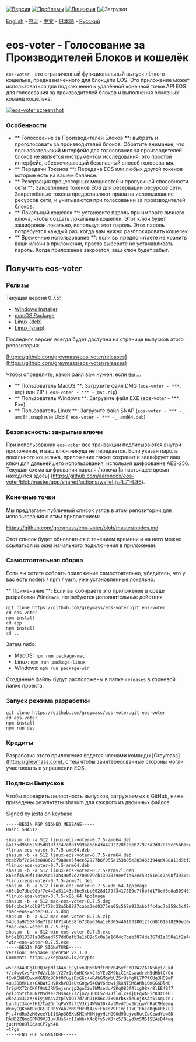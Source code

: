 [![Версия](https://img.shields.io/github/release/greymass/eos-voter/all.svg)](https://github.com/greymass/eos-voter/releases)
[![Проблемы](https://img.shields.io/github/issues/greymass/eos-voter.svg)](https://github.com/greymass/eos-voter/issues)
[![Лицензия](https://img.shields.io/badge/license-MIT-blue.svg)](https://raw.githubusercontent.com/greymass/eos-voter/master/LICENSE)
[![Загрузки](https://img.shields.io/github/downloads/greymass/eos-voter/total.svg)

[English](https://github.com/greymass/eos-voter/blob/master/README.md) - [한글](https://github.com/greymass/eos-voter/blob/master/README.kr.md) - [中文](https://github.com/greymass/eos-voter/blob/master/README.zh.md) - [日本語](https://github.com/greymass/eos-voter/blob/master/README.ja.md) - [Русский](https://github.com/greymass/eos-voter/blob/master/README.ru.md)

# eos-voter - Голосование за Производителей Блоков и кошелёк

`eos-voter` - это ограниченный функциональный выпуск лёгкого кошелька, предназначенного для блокцепи EOS. Это приложение может использоваться для подключения к удалённой конечной точке API EOS для голосования за производителей блоков и выполнения основных команд кошелька.


[![eos-voter screenshot](https://raw.githubusercontent.com/greymass/eos-voter/master/eos-voter.png)](https://raw.githubusercontent.com/greymass/eos-voter/master/eos-voter.png)

### Особенности

- ** Голосование за Производителей Блоков **: выбрать и проголосовать за производителей блоков. Обратите внимание, что пользовательский интерфейс для голосования за производителей блоков не является инструментом исследования; это простой интерфейс, обеспечивающий безопасный способ голосования.
- ** Передачи Токенов **: Передача EOS или любых другой токенов которые есть на вашем балансе.
- ** Резервация процессорных мощностей и пропускной способности сети **: Закрепление токенов EOS для резервации ресурсов сети. Закреплённые токены предоставляют права на использование ресурсов сети, и учитываются при голосовании за производителей блоков.
- ** Локальный кошелек **: установите пароль при импорте личного ключа, чтобы создать локальный кошелёк. Этот ключ будет зашифрован локально, используя этот пароль. Этот пароль потребуется каждый раз, когда вам нужно разблокировать кошелек.
- ** Временное использование **: если вы предпочитаете не хранить ваши ключи в приложении, просто выберите не устанавливать пароль. Когда приложение закроется, ваш ключ будет забыт.

## Получить eos-voter

### Релизы

Текущая версия 0.7.5:

- [Windows Installer](https://github.com/greymass/eos-voter/releases/download/v0.7.5/win-eos-voter-0.7.5.exe)
- [macOS Package](https://github.com/greymass/eos-voter/releases/download/v0.7.5/mac-eos-voter-0.7.5.dmg)
- [Linux (deb)](https://github.com/greymass/eos-voter/releases/download/v0.7.5/linux-eos-voter-0.7.5-amd64.deb)
- [Linux (snap)](https://github.com/greymass/eos-voter/releases/download/v0.7.5/linux-eos-voter-0.7.5-amd64.snap)

Последняя версия всегда будет доступна на странице выпусков этого репозитория:

[https://github.com/greymass/eos-voter/releases](https://github.com/greymass/eos-voter/releases)

Чтобы определить, какой файл вам нужен, если вы ...

- ** Пользователь MacOS **: Загрузите файл DMG (`eos-voter - ***. Dmg`) или ZIP (` eos-voter - *** - mac.zip`).
- ** Пользователь Windows **: Загрузите файл EXE (eos-voter - ***. Exe).
- ** Пользователь Linux **: Загрузите файл SNAP (`eos-voter - *** -_ amd64.snap`) или DEB (` eos-voter - *** -_ amd64.deb`)

### Безопасность: закрытые ключи

При использовании `eos-voter` все транзакции подписываются внутри приложения, и ваш ключ никуда не передается. Если указан пароль локального кошелька, приложение также сохранит и зашифрует ваш ключ для дальнейшего использования, используя шифрование AES-256. Текущая схема шифрования пароля / ключа [в настоящее время находится здесь] (https://github.com/aaroncox/eos-voter/blob/master/app/shared/actions/wallet.js#L71-L86).

### Конечные точки

Мы предлагаем публичный список узлов в этом репозитории для использования с этим приложением:

[Https://github.com/greymass/eos-voter/blob/master/nodes.md](https://github.com/greymass/eos-voter/blob/master/nodes.md)

Этот список будет обновляться с течением времени и на него можно ссылаться из окна начального подключения в приложении.

### Самостоятельная сборка

Если вы хотите собрать приложение самостоятельно, убедитесь, что у вас есть nodejs / npm / yarn, уже установленные локально.

** Примечание **: Если вы собираете это приложение в среде разработки Windows, потребуются дополнительные действия.

```
git clone https://github.com/greymass/eos-voter.git eos-voter
cd eos-voter
npm install
cd app
npm install
cd ..
```

Затем либо:

- MacOS: `npm run package-mac`
- Linux: `npm run package-linux`
- Windows: `npm run package-win`

Созданные файлы будут расположены в папке `releases` в корневой папке проекта.

### Запуск режима разработки

```
git clone https://github.com/greymass/eos-voter.git eos-voter
cd eos-voter
npm install
npm run dev
```

### Кредиты

Разработка этого приложения ведется членами команды [Greymass] (https://greymass.com), с тем чтобы заинтересованные стороны могли участвовать в управлении EOS.

### Подписи Выпусков

Чтобы проверить целостность выпусков, загружаемых с GitHub, ниже приведены результаты shasum для каждого из двоичных файлов:

Signed by [jesta on keybase](https://keybase.io/jesta)

```
-----BEGIN PGP SIGNED MESSAGE-----
Hash: SHA512

shasum -b -a 512 linux-eos-voter-0.7.5-amd64.deb
aa135d96052585d818f7c47ef01599aa6d64344292228fe8e027973a2d870e5cc5bba6ec0fb8073ed87d5169e30f893c4a6746c7514458ba3b8832257ca0ba04 *linux-eos-voter-0.7.5-amd64.deb
shasum -b -a 512 linux-eos-voter-0.7.5-arm64.deb
dcab7bf7c943e848622f9a0ee5f4ee52927b6f055a153b05e203463394ad488a11d9bf29533e6b23b7bfdd0eea61f27ff25a1fc8db50bfe36aa8fea97405cc47 *linux-eos-voter-0.7.5-arm64.deb
shasum -b -a 512 linux-eos-voter-0.7.5-armv7l.deb
865ef4599f119e25c47ab490f7d2700979cb1397079eef1a52ec59451e1c7a98f3930d45626c533dd624ddffbb57b474a211f2f45563317d5d6fddff7147f534 *linux-eos-voter-0.7.5-armv7l.deb
shasum -b -a 512 linux-eos-voter-0.7.5-x86_64.AppImage
405c1e7dbe98bf7e442a51143c3be5cbc0028d179f3417809e7f6bfd178cf6e0a509461264ec469335f46605518fdce59d3f26ab02f4d9c0e80e49abe7b2a743 *linux-eos-voter-0.7.5-x86_64.AppImage
shasum -b -a 512 mac-eos-voter-0.7.5.dmg
9bfcbbc04c6b8f1f78c22a5b8827caba3ed0375ea05c562e933abbffc4ac7a258c5cf247d2a20af05a058125f71cc3121a70d9094d9eafdd52016af1f02c7987 *mac-eos-voter-0.7.5.dmg
shasum -b -a 512 mac-eos-voter-0.7.5.zip
54dc3a97558f0e7f9710714b658f6730a636a1e83054461f3180123c68f01618299ed04ea7fc5907cdddbb0f453a0ed672d47356c42ffa90519b8ac8a035f928 *mac-eos-voter-0.7.5.zip
shasum -b -a 512 win-eos-voter-0.7.5.exe
bf6e1010371a8d5aed757dd0efb3e1b89d5c0a5a1604c7beb3074de367d1a350e1f2a4cf60ecfb9fade3960174557b062aabb88a498f68034cbeb5a046269d50 *win-eos-voter-0.7.5.exe
-----BEGIN PGP SIGNATURE-----
Version: Keybase OpenPGP v2.1.0
Comment: https://keybase.io/crypto

wsFcBAABCgAGBQJcpNf1AAoJECyLxnO05hN9fFMP/04SyfCnDTW2ZAJN5kyiZJkd
+/c4wyCvsMi+7d//LBNlY27r1zGuHCKxkCfsYEpZM9biC1kCsaadreH5dHbtC/Ou
fIwKCW8XQwxmKGNXc9Ohf0YuyjBxG6c+xRAbGMqWpUZSrUsMgKL7PPfCUg3HO9mP
4uu2BBM+LY+GABWtJHVRxhVQJeUtG0gw54QWV6dow1jkXNTSM6ANhL0mGG6DlNB+
lrSpMXT2nCKFf9mLJRW5wjsnrjp2goCiwlWMsedu/SKqQ83f4ligQ8+r8lEE4Bf7
oyl3oStzhYuNzMSdseZzHsa4F/sZjoV/JOOL5ZH7Jfl4lx+TjQFgwAEicKDz6eBT
wkeAux31zX/6Iyj0A4VXtpTVIQI7d7OnJ1R86c23x90rbKxieLojRXAt5iAqucn1
Lunfgt34oHfH1/CaZOnfqPwYTsftVJkj4WVW30r4vtMvd7bv3WzqwYhRaCMHeeeg
WcmyCQKnmtUuOGEJC8h5YAb7MN9fHrHt4/v+Fbzd79F1mj1JkGTEbEeRq6kR67L1
Pjz4rdRw3zM6yeeYbI1SAp385XsKMInMfMjgyHLHGG0d9QujvoRutZoCzwdYaw8D
RAMD2ZQmqGPMO9VJ1uwJHsS+nIJaWb+K4dQfy5vKDrc5/QLydXmSM51SEAsD44wg
jucMM00OlQqXoCP7yK4Q
=tFge
-----END PGP SIGNATURE-----
```
